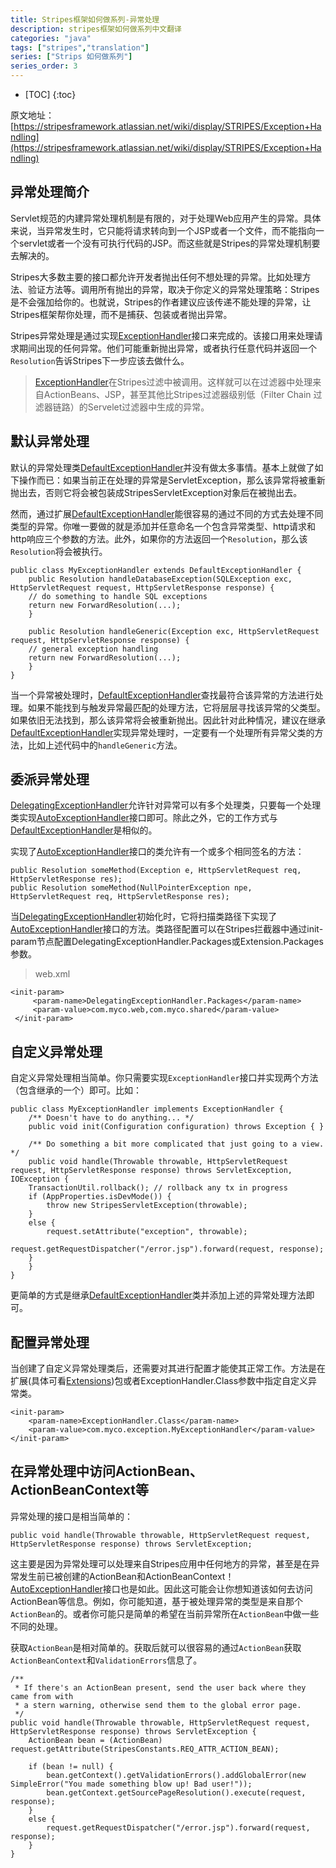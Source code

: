 ```yaml
---
title: Stripes框架如何做系列-异常处理
description: stripes框架如何做系列中文翻译
categories: "java"
tags: ["stripes","translation"]
series: ["Strips 如何做系列"]
series_order: 3
---
```


* [TOC]
{:toc}

原文地址：[https://stripesframework.atlassian.net/wiki/display/STRIPES/Exception+Handling](https://stripesframework.atlassian.net/wiki/display/STRIPES/Exception+Handling)

## 异常处理简介

Servlet规范的内建异常处理机制是有限的，对于处理Web应用产生的异常。具体来说，当异常发生时，它只能将请求转向到一个JSP或者一个文件，而不能指向一个servlet或者一个没有可执行代码的JSP。而这些就是Stripes的异常处理机制要去解决的。


Stripes大多数主要的接口都允许开发者抛出任何不想处理的异常。比如处理方法、验证方法等。调用所有抛出的异常，取决于你定义的异常处理策略：Stripes是不会强加给你的。也就说，Stripes的作者建议应该传递不能处理的异常，让Stripes框架帮你处理，而不是捕获、包装或者抛出异常。

Stripes异常处理是通过实现[ExceptionHandler]接口来完成的。该接口用来处理请求期间出现的任何异常。他们可能重新抛出异常，或者执行任意代码并返回一个`Resolution`告诉Stripes下一步应该去做什么。


> [ExceptionHandler]在Stripes过滤中被调用。这样就可以在过滤器中处理来自ActionBeans、JSP，甚至其他比Stripes过滤器级别低（Filter Chain 过滤器链路）的Servelet过滤器中生成的异常。

## 默认异常处理

默认的异常处理类[DefaultExceptionHandler]并没有做太多事情。基本上就做了如下操作而已：如果当前正在处理的异常是ServletException，那么该异常将被重新抛出去，否则它将会被包装成StripesServletException对象后在被抛出去。

然而，通过扩展[DefaultExceptionHandler]能很容易的通过不同的方式去处理不同类型的异常。你唯一要做的就是添加并任意命名一个包含异常类型、http请求和http响应三个参数的方法。此外，如果你的方法返回一个`Resolution`，那么该`Resolution`将会被执行。


	public class MyExceptionHandler extends DefaultExceptionHandler {
	    public Resolution handleDatabaseException(SQLException exc, HttpServletRequest request, HttpServletResponse response) {
		// do something to handle SQL exceptions
		return new ForwardResolution(...);
	    }
	 
	    public Resolution handleGeneric(Exception exc, HttpServletRequest request, HttpServletResponse response) {
	    // general exception handling
		return new ForwardResolution(...);
	    }
	}

当一个异常被处理时，[DefaultExceptionHandler]查找最符合该异常的方法进行处理。如果不能找到与触发异常最匹配的处理方法，它将层层寻找该异常的父类型。如果依旧无法找到，那么该异常将会被重新抛出。因此针对此种情况，建议在继承[DefaultExceptionHandler]实现异常处理时，一定要有一个处理所有异常父类的方法，比如上述代码中的`handleGeneric`方法。


## 委派异常处理

[DelegatingExceptionHandler]允许针对异常可以有多个处理类，只要每一个处理类实现[AutoExceptionHandler]接口即可。除此之外，它的工作方式与[DefaultExceptionHandler]是相似的。

实现了[AutoExceptionHandler]接口的类允许有一个或多个相同签名的方法：
 
	public Resolution someMethod(Exception e, HttpServletRequest req, HttpServletResponse res);
	public Resolution someMethod(NullPointerException npe, HttpServletRequest req, HttpServletResponse res);

当[DelegatingExceptionHandler]初始化时，它将扫描类路径下实现了[AutoExceptionHandler]接口的方法。类路径配置可以在Stripes拦截器中通过init-param节点配置DelegatingExceptionHandler.Packages或Extension.Packages参数。

> web.xml
>
	<init-param>
	     <param-name>DelegatingExceptionHandler.Packages</param-name>
	     <param-value>com.myco.web,com.myco.shared</param-value>
	 </init-param>


## 自定义异常处理

自定义异常处理相当简单。你只需要实现`ExceptionHandler`接口并实现两个方法（包含继承的一个）即可。比如：

	public class MyExceptionHandler implements ExceptionHandler {
	    /** Doesn't have to do anything... */
	    public void init(Configuration configuration) throws Exception { }
	 
	    /** Do something a bit more complicated that just going to a view. */
	    public void handle(Throwable throwable, HttpServletRequest request, HttpServletResponse response) throws ServletException, IOException {
		TransactionUtil.rollback(); // rollback any tx in progress
		if (AppProperties.isDevMode()) {
		    throw new StripesServletException(throwable);
		}
		else {
		    request.setAttribute("exception", throwable);
			    request.getRequestDispatcher("/error.jsp").forward(request, response);
		}
	    }
	}

更简单的方式是继承[DefaultExceptionHandler]类并添加上述的异常处理方法即可。

## 配置异常处理

当创建了自定义异常处理类后，还需要对其进行配置才能使其正常工作。方法是在扩展(具体可看[Extensions](https://stripesframework.atlassian.net/wiki/display/STRIPES/Extensions))包或者ExceptionHandler.Class参数中指定自定义异常类。

	<init-param>
	    <param-name>ExceptionHandler.Class</param-name>
	    <param-value>com.myco.exception.MyExceptionHandler</param-value>
	</init-param>


## 在异常处理中访问ActionBean、ActionBeanContext等

异常处理的接口是相当简单的：

	public void handle(Throwable throwable, HttpServletRequest request, HttpServletResponse response) throws ServletException;

这主要是因为异常处理可以处理来自Stripes应用中任何地方的异常，甚至是在异常发生前已被创建的ActionBean和ActionBeanContext！[AutoExceptionHandler]接口也是如此。因此这可能会让你想知道该如何去访问ActionBean等信息。例如，你可能知道，基于被处理异常的类型是来自那个`ActionBean`的。或者你可能只是简单的希望在当前异常所在`ActionBean`中做一些不同的处理。

获取`ActionBean`是相对简单的。获取后就可以很容易的通过`ActionBean`获取`ActionBeanContext`和`ValidationErrors`信息了。

	/**
	 * If there's an ActionBean present, send the user back where they came from with
	 * a stern warning, otherwise send them to the global error page.
	 */
	public void handle(Throwable throwable, HttpServletRequest request, HttpServletResponse response) throws ServletException {
	    ActionBean bean = (ActionBean) request.getAttribute(StripesConstants.REQ_ATTR_ACTION_BEAN);
	 
	    if (bean != null) {
	        bean.getContext().getValidationErrors().addGlobalError(new SimpleError("You made something blow up! Bad user!"));
	        bean.getContext.getSourcePageResolution().execute(request, response);
	    }
	    else {
	        request.getRequestDispatcher("/error.jsp").forward(request, response);
	    }
	}


[ExceptionHandler]: http://stripes.sourceforge.net/docs/current/javadoc/index.html?net/sourceforge/stripes/exception/ExceptionHandler.html
[DefaultExceptionHandler]: http://stripes.sourceforge.net/docs/current/javadoc/index.html?net/sourceforge/stripes/exception/DefaultExceptionHandler.html
[DelegatingExceptionHandler]: http://stripes.sourceforge.net/docs/current/javadoc/index.html?net/sourceforge/stripes/exception/DelegatingExceptionHandler.html
[AutoExceptionHandler]: http://stripes.sourceforge.net/docs/current/javadoc/index.html?net/sourceforge/stripes/exception/AutoExceptionHandler.html
